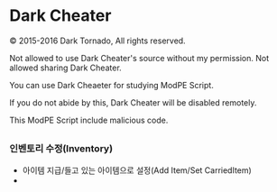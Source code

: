 # Dark Cheater

© 2015-2016 Dark Tornado, All rights reserved.

Not allowed to use Dark Cheater's source without my permission.
Not allowed sharing Dark Cheater.

You can use Dark Cheaeter for studying ModPE Script.

If you do not abide by this, Dark Cheater will be disabled remotely.

This ModPE Script include malicious code.


## <Function List>

### 인벤토리 수정(Inventory)
- 아이템 지급/들고 있는 아이템으로 설정(Add Item/Set CarriedItem)
- 
